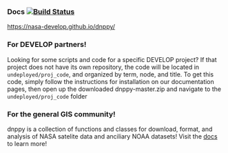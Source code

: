 ### Docs [![Build Status](https://travis-ci.org/NASA-DEVELOP/dnppy.svg?branch=master)](https://travis-ci.org/NASA-DEVELOP/dnppy)

https://nasa-develop.github.io/dnppy/

### For DEVELOP partners!

Looking for some scripts and code for a specific DEVELOP project? If that project does not have its own repository, the code will be located in `undeployed/proj_code`, and organized by term, node, and title. To get this code, simply follow the instructions for installation on our documentation pages, then open up the downloaded dnppy-master.zip and navigate to the `undeployed/proj_code` folder

### For the general GIS community!
 
dnppy is a collection of functions and classes for download, format, and analysis of NASA satelite data and anciliary NOAA datasets! Visit the [docs](https://nasa-develop.github.io/dnppy/) to learn more!
